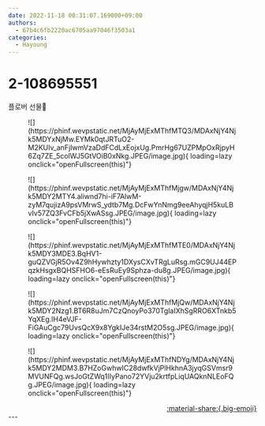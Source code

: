 ```yaml
---
date: 2022-11-18 00:31:07.169000+09:00
authors:
  - 67b4c6fb2220ac6705aa97046f3503a1
categories:
  - Hayoung
---
```


# 2-108695551

<div class="post-container" markdown="1">
<div class="content-container md-sidebar__scrollwrap" markdown="1">

플로버 선물🎁
<figure markdown="1">
![](https://phinf.wevpstatic.net/MjAyMjExMThfMTQ3/MDAxNjY4Njk5MDYxNjMw.EYMk0qtJRTuO2-M2KUIv_anFjIwmVzaDdFCdLxEojxUg.PmrHg67UZPMpOxRjpyH6Zq7ZE_5colWJ5GtVOiB0xNkg.JPEG/image.jpg){ loading=lazy onclick="openFullscreen(this)"}
</figure>

<figure markdown="1">
![](https://phinf.wevpstatic.net/MjAyMjExMThfMjgw/MDAxNjY4Njk5MDY2MTY4.aliwnd7hi-iF7AlwM-zyM7qujizA9psVMrwS_ydtb7Mg.DcFwYnNmg9eeAhyqjH5kuLBvIv57ZQ3FvCFb5jXwASsg.JPEG/image.jpg){ loading=lazy onclick="openFullscreen(this)"}
</figure>

<figure markdown="1">
![](https://phinf.wevpstatic.net/MjAyMjExMThfMTE0/MDAxNjY4Njk5MDY3MDE3.BqHV1-guQZVGjR5Ov4Z9hHywhzty1DXysCXvTRgLuRsg.mGC9UJ44EPqzkHsgxBQHSFHO6-eEsRuEy9Sphza-du8g.JPEG/image.jpg){ loading=lazy onclick="openFullscreen(this)"}
</figure>

<figure markdown="1">
![](https://phinf.wevpstatic.net/MjAyMjExMThfMjQw/MDAxNjY4Njk5MDY2Nzg1.BT6R8uJm7CzQnoyPo370TglaIXhSgRRO6XTnkb5YqXEg.lH4eVJF-FiGAuCgc79UvsQcX9x8YgkIJe34rstM2O5sg.JPEG/image.jpg){ loading=lazy onclick="openFullscreen(this)"}
</figure>

<figure markdown="1">
![](https://phinf.wevpstatic.net/MjAyMjExMThfNDYg/MDAxNjY4Njk5MDY2MDM3.B7HZoGwhwIC28dwfkVjPlHkhnA3jyqGSVmsr9MVUNFQg.wsJoGtZWq1IIyPano72YVju2krtfpLiqUAQknNLEoFQg.JPEG/image.jpg){ loading=lazy onclick="openFullscreen(this)"}
</figure>


</div>
</div>

<div style="text-align: right;" markdown="1">
<a href="https://weverse.io/fromis9/artist/2-108695551" style="text-align: right;">:material-share:{.big-emoji}</a>
</div>
---
